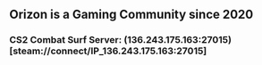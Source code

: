 ## Orizon is a Gaming Community since 2020
### CS2 Combat Surf Server: (136.243.175.163:27015)[steam://connect/IP_136.243.175.163:27015]   

